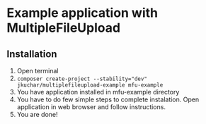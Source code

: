 Example application with MultipleFileUpload
===========================================

Installation
------------

1. Open terminal
2. `composer create-project --stability="dev" jkuchar/multiplefileupload-example mfu-example`
3. You have application installed in mfu-example directory
4. You have to do few simple steps to complete instalation. Open application in web browser and follow instructions.
5. You are done!
